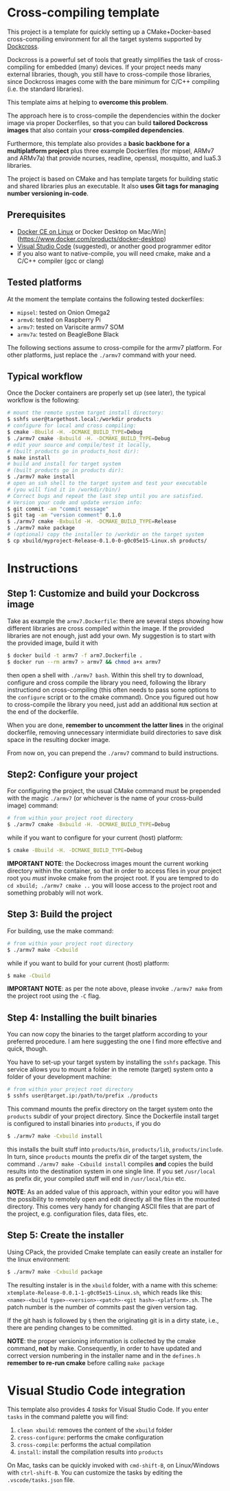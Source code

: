 # Cross-compiling template

This project is a template for quickly setting up a CMake+Docker-based cross-compiling environment for all the target systems supported by [Dockcross](https://github.com/dockcross/dockcross).

Dockcross is a powerful set of tools that greatly simplifies the task of cross-compiling for embedded (many) devices. If your project needs many external libraries, though, you still have to cross-compile those libraries, since Dockcross images come with the bare minimum for C/C++ compiling (i.e. the standard libraries).

This template aims at helping to **overcome this problem**.

The approach here is to cross-compile the dependencies within the docker image via proper Dockerfiles, so that you can build **tailored Dockcross images** that also contain your **cross-compiled dependencies**.

Furthermore, this template also provides a **basic backbone for a multiplatform project** plus three example Dockerfiles (for mipsel, ARMv7 and ARMv7a) that provide ncurses, readline, openssl, mosquitto, and lua5.3 libraries.

The project is based on CMake and has template targets for building static and shared libraries plus an executable. It also **uses Git tags for managing number versioning in-code**.

## Prerequisites
- [Docker CE on Linux](https://docs.docker.com/install/linux/docker-ce/ubuntu/) or Docker Desktop on Mac/Win](https://www.docker.com/products/docker-desktop)
- [Visual Studio Code](https://docs.docker.com/install/linux/docker-ce/ubuntu/) (suggested), or another good programmer editor
- if you also want to native-compile, you will need cmake, make and a C/C++ compiler (gcc or clang)

## Tested platforms
At the moment the template contains the following tested dockerfiles:
* `mipsel`: tested on Onion Omega2
* `armv6`: tested on Raspberry Pi
* `armv7`: tested on Variscite armv7 SOM
* `armv7a`: tested on BeagleBone Black

The following sections assume to cross-compile for the armv7 platform. For other platforms, just replace the `./armv7` command with your need.

## Typical workflow
Once the Docker containers are properly set up (see later), the typical workflow is the following:
```bash
# mount the remote system target install directory:
$ sshfs user@targethost.local:/workdir products
# configure for local and cross compiling:
$ cmake -Bbuild -H. -DCMAKE_BUILD_TYPE=Debug
$ ./armv7 cmake -Bxbuild -H. -DCMAKE_BUILD_TYPE=Debug
# edit your source and compile/test it locally,
# (built products go in products_host dir):
$ make install
# build and install for target system
# (built products go in products dir):
$ ./armv7 make install
# open an ssh shell to the target system and test your executable
# (you will find it in /workdir/bin/)
# Correct bugs and repeat the last step until you are satisfied.
# Version your code and update version info:
$ git commit -am "commit message"
$ git tag -am "version comment" 0.1.0
$ ./armv7 cmake -Bxbuild -H. -DCMAKE_BUILD_TYPE=Release
$ ./armv7 make package
# (optional) copy the installer to /workdir on the target system
$ cp xbuild/myproject-Release-0.1.0-0-g0c05e15-Linux.sh products/
```

# Instructions

## Step 1: Customize and build your Dockcross image
Take as example the `armv7.Dockerfile`: there are several steps showing how different libraries are cross compiled within the image. If the provided libraries are not enough, just add your own. My suggestion is to start with the provided image, build it with
```bash
$ docker build -t armv7 -f arm7.Dockerfile .
$ docker run --rm armv7 > armv7 && chmod a+x armv7
```
then open a shell with `./armv7 bash`. Within this shell try to download, configure and cross compile the library you need, following the library instructiond on cross-compiling (this often needs to pass some options to the `configure` script or to the cmake command).
Once you figured out how to cross-compile the library you need, just add an additional `RUN` section at the end of the dockerfile.

When you are done, **remember to uncomment the latter lines** in the original dockerfile, removing unnecessary intermidiate build directories to save disk space in the resulting docker image.

From now on, you can prepend the `./armv7` command to build instructions.

## Step2: Configure your project
For configuring the project, the usual CMake command must be prepended with the magic `./armv7` (or whichever is the name of your cross-build image) command:
```bash
# from within your project root directory
$ ./armv7 cmake -Bxbuild -H. -DCMAKE_BUILD_TYPE=Debug
```
while if you want to configure for your current (host) platform:
```bash
$ cmake -Bbuild -H. -DCMAKE_BUILD_TYPE=Debug
```

**IMPORTANT NOTE**: the Dockecross images mount the current working directory within the container, so that in order to access files in your project root you *must* invoke cmake from the project root. If you are tempred to do `cd xbuild; ./armv7 cmake ..` you will loose access to the project root and something probably will not work.

## Step 3: Build the project
For building, use the make command:
```bash
# from within your project root directory
$ ./armv7 make -Cxbuild
```
while if you want to build for your current (host) platform:
```bash
$ make -Cbuild
```

**IMPORTANT NOTE**: as per the note above, please invoke `./armv7 make` from the project root using the `-C` flag.

## Step 4: Installing the built binaries
You can now copy the binaries to the target platform according to your preferred procedure. I am here suggesting the one I find more effective and quick, though.

You have to set-up your target system by installing the `sshfs` package. This service allows you to mount a folder in the remote (target) system onto a folder of your development machine:
```bash
# from within your project root directory
$ sshfs user@target.ip:/path/to/prefix ./products
```

This command mounts the prefix directory on the target system onto the `products` subdir of your project directory. Since the Dockerfile install target is configured to install binaries into `products`, if you do
```bash
$ ./armv7 make -Cxbuild install
```
this installs the built stuff into `products/bin`, `products/lib`, `products/include`. In turn, since `products` mounts the prefix dir of the target system, the command `./armv7 make -Cxbuild install` compiles **and** copies the build results into the destination system in one single line. If you set `/usr/local` as prefix dir, your compiled stuff will end in `/usr/local/bin` etc.

**NOTE**: As an added value of this approach, within your editor you will have the possibility to remotely open and edit directly all the files in the mounted directory. This comes very handy for changing ASCII files that are part of the project, e.g. configuration files, data files, etc.

## Step 5: Create the installer
Using CPack, the provided Cmake template can easily create an installer for the linux environment:
```bash
$ ./armv7 make -Cxbuild package
```
The resulting instaler is in the `xbuild` folder, with a name with this scheme: `xtemplate-Release-0.0.1-1-g0c05e15-Linux.sh`, which reads like this: `<name>-<build type>-<version>-<patch>-<git hash>-<platform>.sh`. The patch number is the number of commits past the given version tag. 

If the git hash is followed by `§` then the originating git is in a dirty state, i.e., there are pending changes to be committed.

**NOTE**: the proper versioning information is collected by the cmake command, **not** by make. Consequently, in order to have updated and correct version numbering in the installer name and in the `defines.h` **remember to re-run cmake** before calling `make package`

# Visual Studio Code integration
This template also provides 4 *tasks* for Visual Studio Code. If you enter `tasks` in the command palette you will find:
1. `clean xbuild`: removes the content of the `xbuild` folder
2. `cross-configure`: performs the cmake configuration
3. `cross-compile`: performs the actual compilation
4. `install`: install the compilation results into `products`

On Mac, tasks can be quickly invoked with `cmd-shift-B`, on Linux/Windows with `ctrl-shift-B`.
You can customize the tasks by editing the `.vscode/tasks.json` file.
